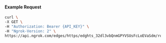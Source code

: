 <!-- Code generated for API Clients. DO NOT EDIT. -->

#### Example Request

```bash
curl \
-X GET \
-H "Authorization: Bearer {API_KEY}" \
-H "Ngrok-Version: 2" \
https://api.ngrok.com/edges/https/edghts_32dl3vbQnmGPYVSUsFcLoEVaSdm/routes/edghtsrt_32dl40qNq6q2mEDY6EET5Lkzqbu/response_headers
```
